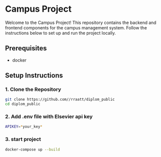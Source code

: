 # Campus Project

Welcome to the Campus Project! This repository contains the backend and frontend components for the campus management system. Follow the instructions below to set up and run the project locally.

## Prerequisites

- docker

## Setup Instructions

### 1. Clone the Repository

```bash
git clone https://github.com//rraatt/diplom_public
cd diplom_public
```

### 2. Add .env file with Elsevier api key

```bash
APIKEY=*your_key*
```

### 3. start project

```bash
docker-compose up --build
```


